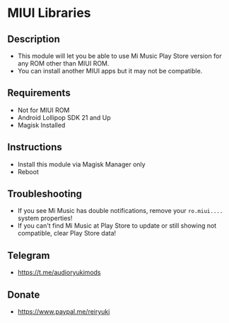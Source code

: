 # **MIUI Libraries**

## Description
- This module will let you be able to use Mi Music Play Store version for any ROM other than MIUI ROM.
- You can install another MIUI apps but it may not be compatible.

## Requirements
- Not for MIUI ROM
- Android Lollipop SDK 21 and Up
- Magisk Installed

## Instructions
- Install this module via Magisk Manager only
- Reboot

## Troubleshooting
- If you see Mi Music has double notifications, remove your `ro.miui....` system properties!
- If you can't find Mi Music at Play Store to update or still showing not compatible, clear Play Store data!

## Telegram
- https://t.me/audioryukimods

## Donate
- https://www.paypal.me/reiryuki
